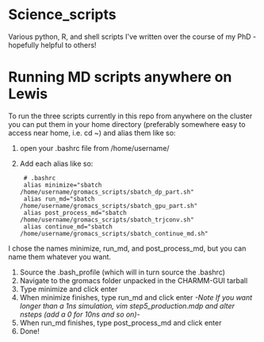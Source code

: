 # Science_scripts
Various python, R, and shell scripts I've written over the course of my PhD - hopefully helpful to others!


# Running MD scripts anywhere on Lewis
To run the three scripts currently in this repo from anywhere on the cluster you can put them in your home directory (preferably somewhere easy to access near home, i.e. cd ~) and alias them like so:

1. open your .bashrc file from /home/username/
1. Add each alias like so:

        # .bashrc
        alias minimize="sbatch /home/username/gromacs_scripts/sbatch_dp_part.sh"
        alias run_md="sbatch /home/username/gromacs_scripts/sbatch_gpu_part.sh"
        alias post_process_md="sbatch /home/username/gromacs_scripts/sbatch_trjconv.sh"
        alias continue_md="sbatch /home/username/gromacs_scripts/sbatch_continue_md.sh"

I chose the names minimize, run_md, and post_process_md, but you can name them whatever you want.

1. Source the .bash_profile (which will in turn source the .bashrc)
1. Navigate to the gromacs folder unpacked in the CHARMM-GUI tarball
1. Type minimize and click enter
1. When minimize finishes, type run_md and click enter
        *-Note If you want longer than a 1ns simulation, vim step5_production.mdp and alter nsteps (add a 0 for 10ns and so on)-*
1. When run_md finishes, type post_process_md and click enter
1. Done!
